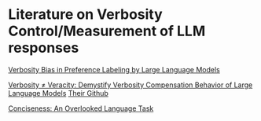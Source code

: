 # Literature on Verbosity Control/Measurement of LLM responses

[Verbosity Bias in Preference Labeling
by Large Language Models](https://arxiv.org/pdf/2310.10076)

[Verbosity ≠ Veracity: Demystify Verbosity Compensation Behavior of Large Language Models](https://web3.arxiv.org/pdf/2411.07858) [Their Github](https://github.com/psunlpgroup/VerbosityLLM/blob/main/analysis/calculate_VC.py#L137)

[Conciseness: An Overlooked Language Task](https://arxiv.org/pdf/2211.04126)